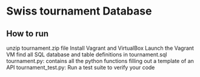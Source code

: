 # Swiss tournament Database


How to run
-------------
unzip tournament.zip file
Install Vagrant and VirtualBox
Launch the Vagrant VM
find all SQL database and table definitions in tournament.sql
tournament.py:  contains all the python functions filling out a template of an API
tournament_test.py: Run a test suite to verify your code 

